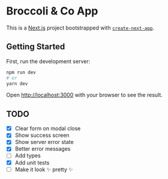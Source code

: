 # Broccoli & Co App

This is a [Next.js](https://nextjs.org/) project bootstrapped with [`create-next-app`](https://github.com/vercel/next.js/tree/canary/packages/create-next-app).

## Getting Started

First, run the development server:

```bash
npm run dev
# or
yarn dev
```

Open [http://localhost:3000](http://localhost:3000) with your browser to see the result.

## TODO

- [x] Clear form on modal close
- [x] Show success screen
- [x] Show server error state
- [x] Better error messages
- [ ] Add types
- [x] Add unit tests
- [ ] Make it look ✨ pretty ✨
